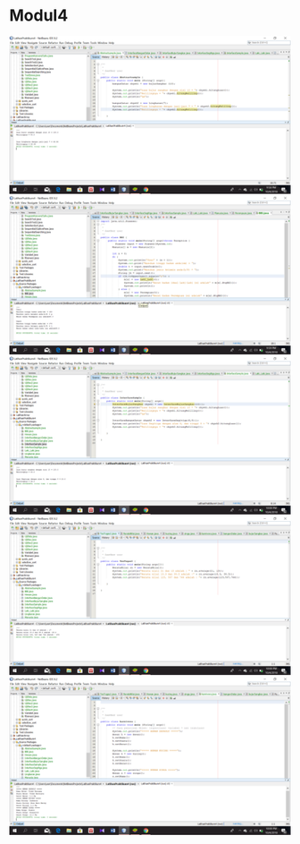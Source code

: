 # Modul4
![alt text](https://github.com/Syifaa27/Modul4/blob/master/Screenshot%20(139).png)
![alt text](https://github.com/Syifaa27/Modul4/blob/master/Screenshot%20(140).png)
![alt text](https://github.com/Syifaa27/Modul4/blob/master/Screenshot%20(141).png)
![alt text](https://github.com/Syifaa27/Modul4/blob/master/Screenshot%20(142).png)
![alt text](https://github.com/Syifaa27/Modul4/blob/master/Screenshot%20(143).png)
